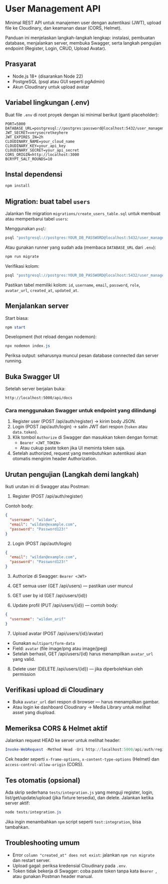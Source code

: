 # User Management API

Minimal REST API untuk manajemen user dengan autentikasi (JWT), upload file ke Cloudinary, dan keamanan dasar (CORS, Helmet).

Panduan ini menjelaskan langkah-langkah lengkap: instalasi, pembuatan database, menjalankan server, membuka Swagger, serta langkah pengujian endpoint (Register, Login, CRUD, Upload Avatar).

## Prasyarat

- Node.js 18+ (disarankan Node 22)
- PostgreSQL (psql atau GUI seperti pgAdmin)
- Akun Cloudinary untuk upload avatar

## Variabel lingkungan (.env)

Buat file `.env` di root proyek dengan isi minimal berikut (ganti placeholder):

```
PORT=5000
DATABASE_URL=postgresql://postgres:password@localhost:5432/user_management_api
JWT_SECRET=verysecretkeyhere
JWT_EXPIRES_IN=2h
CLOUDINARY_NAME=your_cloud_name
CLOUDINARY_KEY=your_api_key
CLOUDINARY_SECRET=your_api_secret
CORS_ORIGIN=http://localhost:3000
BCRYPT_SALT_ROUNDS=10
```

## Instal dependensi

```powershell
npm install
```

## Migration: buat tabel `users`

Jalankan file migration `migrations/create_users_table.sql` untuk membuat atau memperbarui tabel `users`:

Menggunakan `psql`:

```powershell
psql "postgresql://postgres:YOUR_DB_PASSWORD@localhost:5432/user_management_api" -f migrations/create_users_table.sql
```

Atau gunakan runner yang sudah ada (membaca `DATABASE_URL` dari `.env`):

```powershell
npm run migrate
```

Verifikasi kolom:

```powershell
psql "postgresql://postgres:YOUR_DB_PASSWORD@localhost:5432/user_management_api" -c "SELECT column_name, data_type FROM information_schema.columns WHERE table_name='users';"
```

Pastikan tabel memiliki kolom: `id`, `username`, `email`, `password`, `role`, `avatar_url`, `created_at`, `updated_at`.

## Menjalankan server

Start biasa:

```powershell
npm start
```

Development (hot reload dengan nodemon):

```powershell
npx nodemon index.js
```

Periksa output: seharusnya muncul pesan database connected dan server running.

## Buka Swagger UI

Setelah server berjalan buka:

```
http://localhost:5000/api/docs
```

### Cara menggunakan Swagger untuk endpoint yang dilindungi

1. Register user (POST /api/auth/register) → kirim body JSON.
2. Login (POST /api/auth/login) → salin JWT dari respon (`token` atau `data.token`).
3. Klik tombol `Authorize` di Swagger dan masukkan token dengan format:
   - `Bearer <JWT_TOKEN>`
   - Atau cukup paste token jika UI meminta token saja.
4. Setelah authorized, request yang membutuhkan autentikasi akan otomatis mengirim header Authorization.

## Urutan pengujian (Langkah demi langkah)

Ikuti urutan ini di Swagger atau Postman:

1. Register (POST /api/auth/register)

Contoh body:

```json
{
  "username": "wildan",
  "email": "wildan@example.com",
  "password": "Password123!"
}
```

2. Login (POST /api/auth/login)

```json
{
  "email": "wildan@example.com",
  "password": "Password123!"
}
```

3. Authorize di Swagger: `Bearer <JWT>`

4. GET semua user (GET /api/users) — pastikan user muncul

5. GET user by id (GET /api/users/{id})

6. Update profil (PUT /api/users/{id}) — contoh body:

```json
{
  "username": "wildan_arif"
}
```

7. Upload avatar (POST /api/users/{id}/avatar)

- Gunakan `multipart/form-data`
- Field: `avatar` (file image/png atau image/jpeg)
- Setelah berhasil, GET /api/users/{id} harus menampilkan `avatar_url` yang valid.

8. Delete user (DELETE /api/users/{id}) — jika diperbolehkan oleh permission

## Verifikasi upload di Cloudinary

- Buka `avatar_url` dari respon di browser — harus menampilkan gambar.
- Atau login ke dashboard Cloudinary → Media Library untuk melihat asset yang diupload.

## Memeriksa CORS & Helmet aktif

Jalankan request HEAD ke server untuk melihat header:

```powershell
Invoke-WebRequest -Method Head -Uri http://localhost:5000/api/auth/register
```

Cek header seperti `x-frame-options`, `x-content-type-options` (Helmet) dan `access-control-allow-origin` (CORS).

## Tes otomatis (opsional)

Ada skrip sederhana `tests/integration.js` yang menguji register, login, list/get/update/upload (jika fixture tersedia), dan delete. Jalankan ketika server aktif:

```powershell
node tests/integration.js
```

Jika ingin menambahkan `npm` script seperti `test:integration`, bisa tambahkan.

## Troubleshooting umum

- Error `column "created_at" does not exist`: jalankan `npm run migrate` dan restart server.
- Upload gagal: periksa kredensial Cloudinary pada `.env`.
- Token tidak bekerja di Swagger: coba paste token tanpa kata `Bearer `, atau gunakan Postman header manual.
